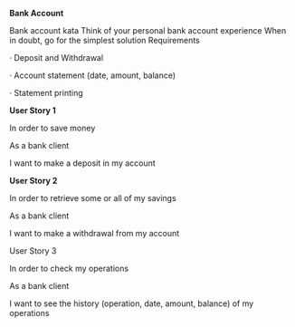 **Bank Account**

Bank account kata Think of your personal bank account experience When in doubt, go for the simplest solution Requirements

·         Deposit and Withdrawal

·         Account statement (date, amount, balance)

·         Statement printing

**User Story 1**

In order to save money

As a bank client

I want to make a deposit in my account

**User Story 2**

In order to retrieve some or all of my savings

As a bank client

I want to make a withdrawal from my account

User Story 3

In order to check my operations

As a bank client

I want to see the history (operation, date, amount, balance) of my operations

